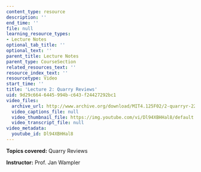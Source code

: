 ```yaml
---
content_type: resource
description: ''
end_time: ''
file: null
learning_resource_types:
- Lecture Notes
optional_tab_title: ''
optional_text: ''
parent_title: Lecture Notes
parent_type: CourseSection
related_resources_text: ''
resource_index_text: ''
resourcetype: Video
start_time: ''
title: 'Lecture 2: Quarry Reviews'
uid: 9d29c664-6445-994b-c643-f24427292bc1
video_files:
  archive_url: http://www.archive.org/download/MIT4.125F02/2-quarryr-220k.mp4
  video_captions_file: null
  video_thumbnail_file: https://img.youtube.com/vi/Dl94XBHHal8/default.jpg
  video_transcript_file: null
video_metadata:
  youtube_id: Dl94XBHHal8
---
```


**Topics covered:** Quarry Reviews

**Instructor:** Prof. Jan Wampler
